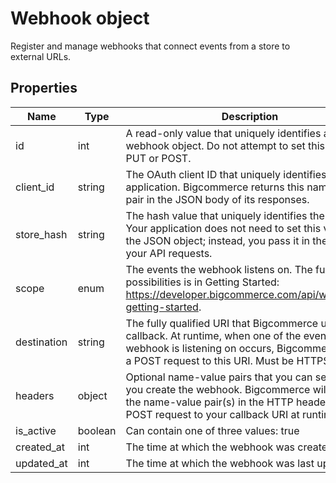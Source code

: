 # <span class="jumptarget"> Webhook object </span>

Register and manage webhooks that connect events from a store to external URLs.

## <span class="jumptarget"> Properties </span>

| Name | Type | Description |
| --- | --- | --- |
| id | int | A read-only value that uniquely identifies a webhook object. Do not attempt to set this value in a PUT or POST. |
| client_id | string | The OAuth client ID that uniquely identifies your application. Bigcommerce returns this name-value pair in the JSON body of its responses. |
| store_hash | string | The hash value that uniquely identifies the store. Your application does not need to set this value via the JSON object; instead, you pass it in the path of your API requests. |
| scope | enum | The events the webhook listens on. The full list of possibilities is in Getting Started: https://developer.bigcommerce.com/api/webhooks-getting-started. |
| destination | string | The fully qualified URI that Bigcommerce uses as a callback. At runtime, when one of the events your webhook is listening on occurs, Bigcommerce sends a POST request to this URI. Must be HTTPS. |
| headers | object | Optional name-value pairs that you can set when you create the webhook. Bigcommerce will include the name-value pair(s) in the HTTP header of its POST request to your callback URI at runtime. |
| is_active | boolean | Can contain one of three values: true | false | <blank>. Default is no value, i.e., blank. If false, the webhook is inactive and will not send POST requests to the callback URI if an event occurs. If true, the webhook is active. |
| created_at | int | The time at which the webhook was created |
| updated_at | int | The time at which the webhook was last updated |
